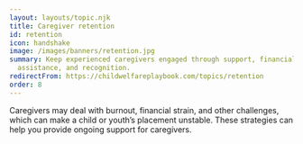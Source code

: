 ```yaml
---
layout: layouts/topic.njk
title: Caregiver retention
id: retention
icon: handshake
image: /images/banners/retention.jpg
summary: Keep experienced caregivers engaged through support, financial
  assistance, and recognition.
redirectFrom: https://childwelfareplaybook.com/topics/retention
order: 8
---
```


Caregivers may deal with burnout, financial strain, and other challenges, which can make a child or youth’s placement unstable. These strategies can help you provide ongoing support for caregivers.